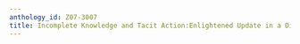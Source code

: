 ```yaml
---
anthology_id: Z07-3007
title: Incomplete Knowledge and Tacit Action:Enlightened Update in a Dialogue Game
---
```

